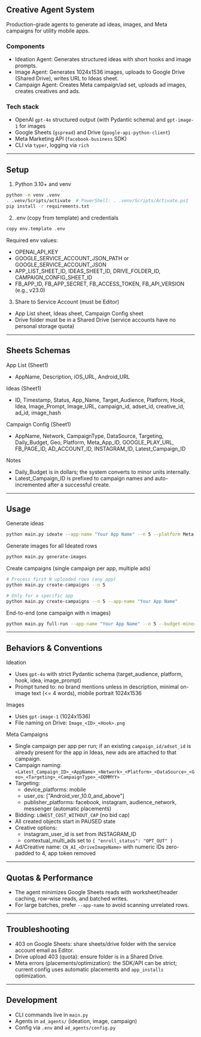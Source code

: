 ## Creative Agent System

Production-grade agents to generate ad ideas, images, and Meta campaigns for utility mobile apps.

### Components
- Ideation Agent: Generates structured ideas with short hooks and image prompts.
- Image Agent: Generates 1024x1536 images, uploads to Google Drive (Shared Drive), writes URL to Ideas sheet.
- Campaign Agent: Creates Meta campaign/ad set, uploads ad images, creates creatives and ads.

### Tech stack
- OpenAI `gpt-4o` structured output (with Pydantic schema) and `gpt-image-1` for images
- Google Sheets (`gspread`) and Drive (`google-api-python-client`)
- Meta Marketing API (`facebook-business` SDK)
- CLI via `typer`, logging via `rich`

---

## Setup
1) Python 3.10+ and venv

```bash
python -m venv .venv
. .venv/Scripts/activate  # PowerShell: . .venv/Scripts/Activate.ps1
pip install -r requirements.txt
```

2) .env (copy from template) and credentials

```bash
copy env.template .env
```

Required env values:
- OPENAI_API_KEY
- GOOGLE_SERVICE_ACCOUNT_JSON_PATH or GOOGLE_SERVICE_ACCOUNT_JSON
- APP_LIST_SHEET_ID, IDEAS_SHEET_ID, DRIVE_FOLDER_ID, CAMPAIGN_CONFIG_SHEET_ID
- FB_APP_ID, FB_APP_SECRET, FB_ACCESS_TOKEN, FB_API_VERSION (e.g., v23.0)

3) Share to Service Account (must be Editor)
- App List sheet, Ideas sheet, Campaign Config sheet
- Drive folder must be in a Shared Drive (service accounts have no personal storage quota)

---

## Sheets Schemas

App List (Sheet1)
- AppName, Description, iOS_URL, Android_URL

Ideas (Sheet1)
- ID, Timestamp, Status, App_Name, Target_Audience, Platform, Hook, Idea, Image_Prompt, Image_URL, campaign_id, adset_id, creative_id, ad_id, image_hash

Campaign Config (Sheet1)
- AppName, Network, CampaignType, DataSource, Targeting, Daily_Budget, Geo, Platform, Meta_App_ID, GOOGLE_PLAY_URL, FB_PAGE_ID, AD_ACCOUNT_ID, INSTAGRAM_ID, Latest_Campaign_ID

Notes
- Daily_Budget is in dollars; the system converts to minor units internally.
- Latest_Campaign_ID is prefixed to campaign names and auto-incremented after a successful create.

---

## Usage

Generate ideas
```bash
python main.py ideate --app-name "Your App Name" --n 5 --platform Meta
```

Generate images for all Ideated rows
```bash
python main.py generate-images
```

Create campaigns (single campaign per app, multiple ads)
```bash
# Process first N uploaded rows (any app)
python main.py create-campaigns --n 5

# Only for a specific app
python main.py create-campaigns --n 5 --app-name "Your App Name"
```

End-to-end (one campaign with n images)
```bash
python main.py full-run --app-name "Your App Name" --n 5 --budget-minor 500
```

---

## Behaviors & Conventions

Ideation
- Uses `gpt-4o` with strict Pydantic schema (target_audience, platform, hook, idea, image_prompt)
- Prompt tuned to: no brand mentions unless in description, minimal on-image text (<= 4 words), mobile portrait 1024x1536

Images
- Uses `gpt-image-1` (1024x1536)
- File naming on Drive: `Image_<ID>_<Hook>.png`

Meta Campaigns
- Single campaign per app per run; if an existing `campaign_id/adset_id` is already present for the app in Ideas, new ads are attached to that campaign.
- Campaign naming: `<Latest_Campaign_ID>_<AppName>_<Network>_<Platform>_<DataSource>_<Geo>_<Targeting>_<CampaignType>_<DDMMYY>`
- Targeting:
  - device_platforms: mobile
  - user_os: ["Android_ver_10.0_and_above"]
  - publisher_platforms: facebook, instagram, audience_network, messenger (automatic placements)
- Bidding: `LOWEST_COST_WITHOUT_CAP` (no bid cap)
- All created objects start in PAUSED state
- Creative options:
  - instagram_user_id is set from INSTAGRAM_ID
  - contextual_multi_ads set to `{ "enroll_status": "OPT_OUT" }`
- Ad/Creative name: `CN_AI_<DriveImageName>` with numeric IDs zero-padded to 4, app token removed

---

## Quotas & Performance
- The agent minimizes Google Sheets reads with worksheet/header caching, row-wise reads, and batched writes.
- For large batches, prefer `--app-name` to avoid scanning unrelated rows.

---

## Troubleshooting
- 403 on Google Sheets: share sheets/drive folder with the service account email as Editor.
- Drive upload 403 (quota): ensure folder is in a Shared Drive.
- Meta errors (placements/optimization): the SDK/API can be strict; current config uses automatic placements and `app_installs` optimization.

---

## Development
- CLI commands live in `main.py`
- Agents in `ad_agents/` (ideation, image, campaign)
- Config via `.env` and `ad_agents/config.py`